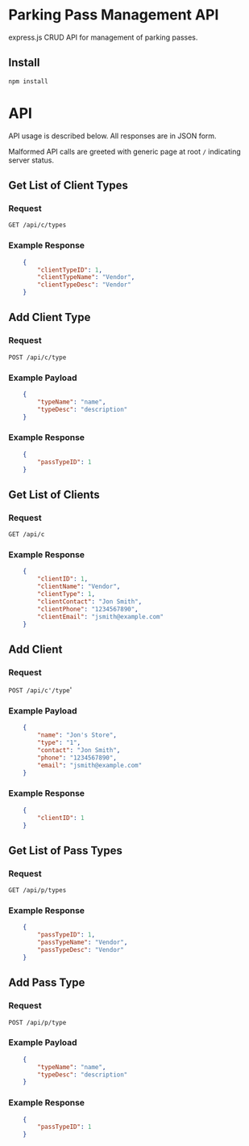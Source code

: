 # Parking Pass Management API

express.js CRUD API for management of parking passes.

## Install
    npm install

# API
API usage is described below. All responses are in JSON form.

Malformed API calls are greeted with generic page at root `/` indicating server status.

## Get List of Client Types
### Request
`GET /api/c/types`
### Example Response
```json
    {
        "clientTypeID": 1,
        "clientTypeName": "Vendor",
        "clientTypeDesc": "Vendor"
    }
```
## Add Client Type
### Request
`POST /api/c/type`
### Example Payload
```json
    {
        "typeName": "name",
        "typeDesc": "description"
    }
```
### Example Response
```json
    {
        "passTypeID": 1
    }
```
## Get List of Clients
### Request
`GET /api/c`
### Example Response
```json
    {
        "clientID": 1,
        "clientName": "Vendor",
        "clientType": 1,
        "clientContact": "Jon Smith",
        "clientPhone": "1234567890",
        "clientEmail": "jsmith@example.com"
    }
```
## Add Client
### Request
`POST /api/c'/type`'
### Example Payload
```json
    {
        "name": "Jon's Store",
        "type": "1",
        "contact": "Jon Smith",
        "phone": "1234567890",
        "email": "jsmith@example.com"
    }
```
### Example Response
```json
    {
        "clientID": 1
    }
```
## Get List of Pass Types
### Request
`GET /api/p/types`
### Example Response
```json
    {
        "passTypeID": 1,
        "passTypeName": "Vendor",
        "passTypeDesc": "Vendor"
    }
```
## Add Pass Type
### Request
`POST /api/p/type`
### Example Payload
```json
    {
        "typeName": "name",
        "typeDesc": "description"
    }
```
### Example Response
```json
    {
        "passTypeID": 1
    }
```